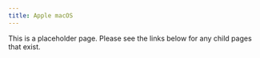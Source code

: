 ```yaml
---
title: Apple macOS
---
```


This is a placeholder page. Please see the links below for any child pages that exist.
